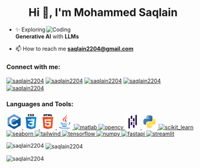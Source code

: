 <h1 align="center">Hi 👋, I'm Mohammed Saqlain</h1>

<img align="right" alt="Coding" width="400" src="https://media.tenor.com/NOYF3f82b_gAAAAC/programmer.gif">

- ✨ Exploring **Generative AI** with **LLMs**

- 📫 How to reach me **saqlain2204@gmail.com**

<h3 align="left">Connect with me:</h3>
<p align="left">
<a href="https://linkedin.com/in/saqlain2204" target="blank"><img align="center" src="https://raw.githubusercontent.com/rahuldkjain/github-profile-readme-generator/master/src/images/icons/Social/linked-in-alt.svg" alt="saqlain2204" height="30" width="40" /></a>
<a href="https://www.hackerrank.com/saqlain2204" target="blank"><img align="center" src="https://raw.githubusercontent.com/rahuldkjain/github-profile-readme-generator/master/src/images/icons/Social/hackerrank.svg" alt="saqlain2204" height="30" width="40" /></a>
<a href="https://www.leetcode.com/saqlain2204" target="blank"><img align="center" src="https://raw.githubusercontent.com/rahuldkjain/github-profile-readme-generator/master/src/images/icons/Social/leet-code.svg" alt="saqlain2204" height="30" width="40" /></a>
<a href="https://auth.geeksforgeeks.org/user/saqlain2204" target="blank"><img align="center" src="https://raw.githubusercontent.com/rahuldkjain/github-profile-readme-generator/master/src/images/icons/Social/geeks-for-geeks.svg" alt="saqlain2204" height="30" width="40" /></a>
<a href="https://twitter.com/msaqlain22" target="blank"><img align="center" src="https://static.vecteezy.com/system/resources/thumbnails/027/714/631/small/sankt-petersburg-russia-24-08-2023-twitter-new-logo-twitter-icons-twitter-x-logo-free-png.png" alt="saqlain2204" height="45" width="45" /></a>
</p>

<h3 align="left">Languages and Tools:</h3>
<p align="left"> <a href="https://www.cprogramming.com/" target="_blank" rel="noreferrer"> <img src="https://raw.githubusercontent.com/devicons/devicon/master/icons/c/c-original.svg" alt="c" width="40" height="40"/> </a> <a href="https://www.w3schools.com/css/" target="_blank" rel="noreferrer"> <img src="https://raw.githubusercontent.com/devicons/devicon/master/icons/css3/css3-original-wordmark.svg" alt="css3" width="40" height="40"/> </a> <a href="https://www.w3.org/html/" target="_blank" rel="noreferrer"> <img src="https://raw.githubusercontent.com/devicons/devicon/master/icons/html5/html5-original-wordmark.svg" alt="html5" width="40" height="40"/> </a> <a href="https://www.java.com" target="_blank" rel="noreferrer"> <img src="https://raw.githubusercontent.com/devicons/devicon/master/icons/java/java-original.svg" alt="java" width="40" height="40"/> </a> <a href="https://www.mathworks.com/" target="_blank" rel="noreferrer"> <img src="https://upload.wikimedia.org/wikipedia/commons/2/21/Matlab_Logo.png" alt="matlab" width="40" height="40"/> </a> <a href="https://opencv.org/" target="_blank" rel="noreferrer"> <img src="https://www.vectorlogo.zone/logos/opencv/opencv-icon.svg" alt="opencv" width="40" height="40"/> </a> <a href="https://pandas.pydata.org/" target="_blank" rel="noreferrer"> <img src="https://raw.githubusercontent.com/devicons/devicon/2ae2a900d2f041da66e950e4d48052658d850630/icons/pandas/pandas-original.svg" alt="pandas" width="40" height="40"/> </a> <a href="https://www.python.org" target="_blank" rel="noreferrer"> <img src="https://raw.githubusercontent.com/devicons/devicon/master/icons/python/python-original.svg" alt="python" width="40" height="40"/> </a> <a href="https://scikit-learn.org/" target="_blank" rel="noreferrer"> <img src="https://upload.wikimedia.org/wikipedia/commons/0/05/Scikit_learn_logo_small.svg" alt="scikit_learn" width="40" height="40"/> </a> <a href="https://seaborn.pydata.org/" target="_blank" rel="noreferrer"> <img src="https://seaborn.pydata.org/_images/logo-mark-lightbg.svg" alt="seaborn" width="40" height="40"/> </a> <a href="https://tailwindcss.com/" target="_blank" rel="noreferrer"> <img src="https://www.vectorlogo.zone/logos/tailwindcss/tailwindcss-icon.svg" alt="tailwind" width="40" height="40"/> </a> 
<a href="https://https://www.tensorflow.org/" target="_blank" rel="noreferrer"> <img src="https://www.vectorlogo.zone/logos/tensorflow/tensorflow-icon.svg" alt="tensorflow" width="40" height="40"/> </a>
<a href="https://numpy.org/" target="_blank" rel="noreferrer"> <img src="https://www.vectorlogo.zone/logos/numpy/numpy-icon.svg" alt="numpy" width="40" height="40"/> </a>
<a href="https://fastapi.tiangolo.com/" target="_blank" rel="noreferrer"> <img src="https://codeahoy.com/assets/images/compare/python-frameworks/fastapi-logo.png" alt="fastapi" width="40" height="40"/> </a>
<a href="https://streamlit.io/" target="_blank" rel="noreferrer"> <img src="https://seeklogo.com/images/S/streamlit-logo-1A3B208AE4-seeklogo.com.png" alt="streamlit" width="45" height="38"/> </a>
</p>

<p><img align="left" src="https://github-readme-stats.vercel.app/api/top-langs?username=saqlain2204&show_icons=true&locale=en&layout=compact&theme=tokyonight" alt="saqlain2204" /></p>

<p>&nbsp;<img align="center" src="https://github-readme-stats.vercel.app/api?username=saqlain2204&show_icons=true&locale=en&theme=tokyonight" alt="saqlain2204" /></p>

<p><img align="center" src="https://github-readme-streak-stats.herokuapp.com/?user=saqlain2204&theme=tokyonight" alt="saqlain2204" /></p>

